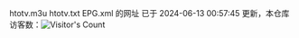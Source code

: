 htotv.m3u  htotv.txt  EPG.xml  的网址 已于 2024-06-13 00:57:45 更新，本仓库访客数：![Visitor's Count](https://profile-counter.glitch.me/pxiptv_TV/count.svg)

